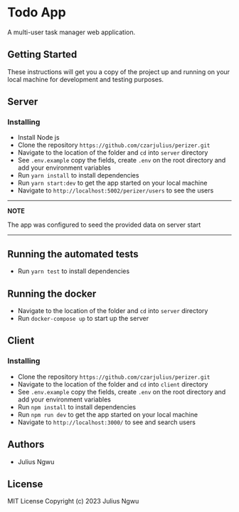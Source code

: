 # Todo App

A multi-user task manager web application.

## Getting Started

These instructions will get you a copy of the project up and running on your local machine for development and testing purposes.

## Server

### Installing

- Install Node js
- Clone the repository `https://github.com/czarjulius/perizer.git`
- Navigate to the location of the folder and `cd` into `server` directory
- See `.env.example` copy the fields, create `.env` on the root directory and add your environment variables
- Run `yarn install` to install dependencies
- Run `yarn start:dev` to get the app started on your local machine
- Navigate to `http://localhost:5002/perizer/users` to see the users

---

**NOTE**

The app was configured to seed the provided data on server start

---

## Running the automated tests

- Run `yarn test` to install dependencies

## Running the docker

- Navigate to the location of the folder and `cd` into `server` directory
- Run `docker-compose up` to start up the server

## Client

### Installing

- Clone the repository `https://github.com/czarjulius/perizer.git`
- Navigate to the location of the folder and `cd` into `client` directory
- See `.env.example` copy the fields, create `.env` on the root directory and add your environment variables
- Run `npm install` to install dependencies
- Run `npm run dev` to get the app started on your local machine
- Navigate to `http://localhost:3000/` to see and search users

## Authors

- Julius Ngwu

## License

MIT License
Copyright (c) 2023 Julius Ngwu
